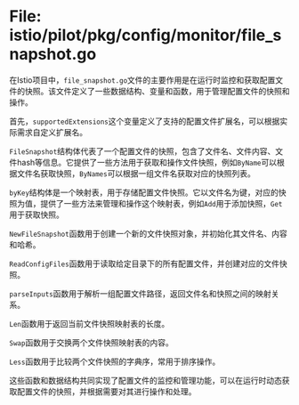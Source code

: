 # File: istio/pilot/pkg/config/monitor/file_snapshot.go

在Istio项目中，`file_snapshot.go`文件的主要作用是在运行时监控和获取配置文件的快照。该文件定义了一些数据结构、变量和函数，用于管理配置文件的快照和操作。

首先，`supportedExtensions`这个变量定义了支持的配置文件扩展名，可以根据实际需求自定义扩展名。

`FileSnapshot`结构体代表了一个配置文件的快照，包含了文件名、文件内容、文件hash等信息。它提供了一些方法用于获取和操作文件快照，例如`ByName`可以根据文件名获取快照，`ByNames`可以根据一组文件名获取对应的快照列表。

`byKey`结构体是一个映射表，用于存储配置文件快照。它以文件名为键，对应的快照为值，提供了一些方法来管理和操作这个映射表，例如`Add`用于添加快照，`Get`用于获取快照。

`NewFileSnapshot`函数用于创建一个新的文件快照对象，并初始化其文件名、内容和哈希。

`ReadConfigFiles`函数用于读取给定目录下的所有配置文件，并创建对应的文件快照。

`parseInputs`函数用于解析一组配置文件路径，返回文件名和快照之间的映射关系。

`Len`函数用于返回当前文件快照映射表的长度。

`Swap`函数用于交换两个文件快照映射表的内容。

`Less`函数用于比较两个文件快照的字典序，常用于排序操作。

这些函数和数据结构共同实现了配置文件的监控和管理功能，可以在运行时动态获取配置文件的快照，并根据需要对其进行操作和处理。

